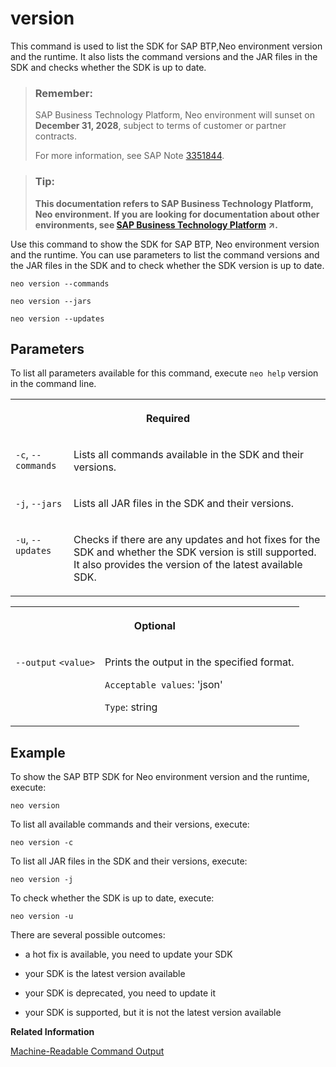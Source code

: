 <!-- loio7f6d7860c67e4870a5538b1af4cdfee5 -->

# version

This command is used to list the SDK for SAP BTP,Neo environment version and the runtime. It also lists the command versions and the JAR files in the SDK and checks whether the SDK is up to date.



> ### Remember:  
> SAP Business Technology Platform, Neo environment will sunset on **December 31, 2028**, subject to terms of customer or partner contracts.
> 
> For more information, see SAP Note [3351844](https://launchpad.support.sap.com/#/notes/3351844).

> ### Tip:  
> **This documentation refers to SAP Business Technology Platform, Neo environment. If you are looking for documentation about other environments, see [SAP Business Technology Platform](https://help.sap.com/viewer/65de2977205c403bbc107264b8eccf4b/Cloud/en-US/6a2c1ab5a31b4ed9a2ce17a5329e1dd8.html "SAP Business Technology Platform (SAP BTP) is an integrated offering comprised of four technology portfolios: database and data management, application development and integration, analytics, and intelligent technologies. The platform offers users the ability to turn data into business value, compose end-to-end business processes, and build and extend SAP applications quickly.") :arrow_upper_right:.**



Use this command to show the SDK for SAP BTP, Neo environment version and the runtime. You can use parameters to list the command versions and the JAR files in the SDK and to check whether the SDK version is up to date.

```
neo version --commands
```

```
neo version --jars
```

```
neo version --updates
```



## Parameters

To list all parameters available for this command, execute `neo help` version in the command line.


<table>
<tr>
<th valign="top" colspan="2">

Required



</th>
</tr>
<tr>
<td valign="top">

`-c`, `--commands`



</td>
<td valign="top">

Lists all commands available in the SDK and their versions.



</td>
</tr>
<tr>
<td valign="top">

`-j`, `--jars`



</td>
<td valign="top">

Lists all JAR files in the SDK and their versions.



</td>
</tr>
<tr>
<td valign="top">

`-u`, `--updates`



</td>
<td valign="top">

Checks if there are any updates and hot fixes for the SDK and whether the SDK version is still supported. It also provides the version of the latest available SDK.



</td>
</tr>
</table>


<table>
<tr>
<th valign="top" colspan="2">

Optional



</th>
</tr>
<tr>
<td valign="top">

`--output` `<value>`



</td>
<td valign="top">

Prints the output in the specified format.

`Acceptable values`: 'json'

`Type`: string



</td>
</tr>
</table>



## Example

To show the SAP BTP SDK for Neo environment version and the runtime, execute:

```
neo version
```

To list all available commands and their versions, execute:

```
neo version -c
```

To list all JAR files in the SDK and their versions, execute:

```
neo version -j
```

To check whether the SDK is up to date, execute:

```
neo version -u
```

There are several possible outcomes:

-   a hot fix is available, you need to update your SDK

-   your SDK is the latest version available

-   your SDK is deprecated, you need to update it

-   your SDK is supported, but it is not the latest version available


**Related Information**  


[Machine-Readable Command Output](machine-readable-command-output-b35e1e9.md "")

